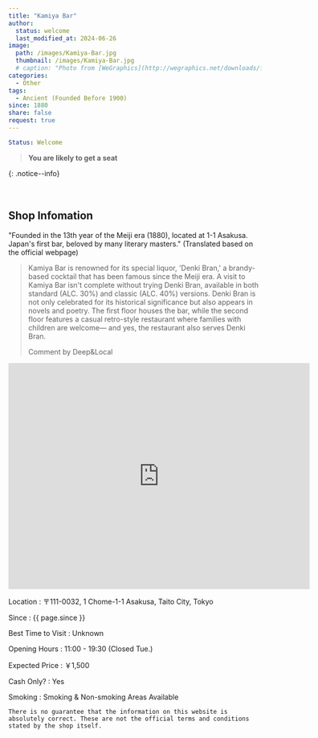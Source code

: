 ```yaml
---
title: "Kamiya Bar"
author:
  status: welcome
  last_modified_at: 2024-06-26
image: 
  path: /images/Kamiya-Bar.jpg
  thumbnail: /images/Kamiya-Bar.jpg
  # caption: "Photo from [WeGraphics](http://wegraphics.net/downloads/free-ultimate-blurred-background-pack/)"
categories:
  - Other
tags:
  - Ancient (Founded Before 1900)
since: 1880
share: false
request: true
---
```


```yaml
Status: Welcome 
```

> **You are likely to get a seat**
> 
{: .notice--info}


<p>　</p>


## Shop Infomation
<p class="site-description">
"Founded in the 13th year of the Meiji era (1880), located at 1-1 Asakusa. Japan's first bar, beloved by many literary masters."
(Translated based on the official webpage)
</p>

<!-- <a href="https://www.asakusaimahan.co.jp/english" class="btn btn--inverse">Official Webpage in English</a> -->

> Kamiya Bar is renowned for its special liquor, 'Denki Bran,' a brandy-based cocktail that has been famous since the Meiji era.  A visit to Kamiya Bar isn't complete without trying Denki Bran, available in both standard (ALC. 30%) and classic (ALC. 40%) versions. Denki Bran is not only celebrated for its historical significance but also appears in novels and poetry. The first floor houses the bar, while the second floor features a casual retro-style restaurant where families with children are welcome— and yes, the restaurant also serves Denki Bran.
> <footer>Comment by Deep&Local</footer>

<div class="map">
<iframe src="https://www.google.com/maps/embed?pb=!1m18!1m12!1m3!1d3239.6214953622903!2d139.79273939678953!3d35.71093090000004!2m3!1f0!2f0!3f0!3m2!1i1024!2i768!4f13.1!3m3!1m2!1s0x60188ebf399b16b5%3A0xa9645897f4945a4a!2sKamiya%20Bar!5e0!3m2!1sen!2sjp!4v1719478105124!5m2!1sen!2sjp" width="600" height="450" style="border:0;" allowfullscreen="" loading="lazy" referrerpolicy="no-referrer-when-downgrade"></iframe>
</div>

<p></p>

Location
: 〒111-0032, 1 Chome-1-1 Asakusa, Taito City, Tokyo

Since
: {{ page.since }}

Best Time to Visit
: Unknown

Opening Hours
: 11:00 - 19:30 (Closed Tue.)

Expected Price
: ￥1,500

Cash Only?
: Yes

Smoking
: Smoking & Non-smoking Areas Available


`There is no guarantee that the information on this website is absolutely correct. These are not the official terms and conditions stated by the shop itself.`

